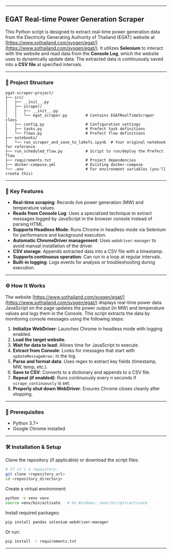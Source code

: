 
---

## **EGAT Real-time Power Generation Scraper**

This Python script is designed to extract real-time power generation data from the Electricity Generating Authority of Thailand (EGAT) website at [https://www.sothailand.com/sysgen/egat/](https://www.sothailand.com/sysgen/egat/). It utilizes **Selenium** to interact with the website and read data from the **Console Log**, which the website uses to dynamically update data. The extracted data is continuously saved into a **CSV file** at specified intervals.

---

### 📁 **Project Structure**

```
egat-scraper-project/
├── src/
│   ├── __init__.py
│   ├── scraper/
│   │   ├── __init__.py
│   │   └── egat_scraper.py        # Contains EGATRealTimeScraper class
│   ├── config.py                  # Configuration settings
│   ├── tasks.py                   # Prefect task definitions
│   └── flows.py                   # Prefect flow definitions
├── notebooks/
│   └── run_scraper_and_save_to_lakefs.ipynb  # Your original notebook for reference
├── run_scheduled_flow.py          # Script to run/deploy the Prefect flow
├── requirements.txt               # Project dependencies
├── docker-compose.yml             # Existing docker-compose
└── .env                           # For environment variables (you'll create this)
```

---

### 🌟 **Key Features**

* **Real-time scraping**: Records live power generation (MW) and temperature values.
* **Reads from Console Log**: Uses a specialized technique to extract messages logged by JavaScript in the browser console instead of parsing HTML.
* **Supports Headless Mode**: Runs Chrome in headless mode via Selenium for performance and background execution.
* **Automatic ChromeDriver management**: Uses `webdriver-manager` to avoid manual installation of the driver.
* **CSV storage**: Appends extracted data into a CSV file with a timestamp.
* **Supports continuous operation**: Can run in a loop at regular intervals.
* **Built-in logging**: Logs events for analysis or troubleshooting during execution.

---

### ⚙️ **How It Works**

The website [https://www.sothailand.com/sysgen/egat/](https://www.sothailand.com/sysgen/egat/) displays real-time power data. JavaScript on the page updates the power output (in MW) and temperature values and logs them in the Console. This script extracts the data by monitoring console messages using the following steps:

1. **Initialize WebDriver**: Launches Chrome in headless mode with logging enabled.
2. **Load the target website**.
3. **Wait for data to load**: Allows time for JavaScript to execute.
4. **Extract from Console**: Looks for messages that start with `updateMessageArea:` in the log.
5. **Parse and format data**: Uses regex to extract key fields (timestamp, MW, temp, etc.).
6. **Save to CSV**: Converts to a dictionary and appends to a CSV file.
7. **Repeat (if enabled)**: Runs continuously every *n* seconds if `scrape_continuously` is set.
8. **Properly shut down WebDriver**: Ensures Chrome closes cleanly after stopping.

---

### 🧰 **Prerequisites**

* Python 3.7+
* Google Chrome installed

---

### 🛠️ **Installation & Setup**

Clone the repository (if applicable) or download the script files:

```bash
# If it's a repository:
git clone <repository_url>
cd <repository_directory>
```

Create a virtual environment:

```bash
python -m venv venv
source venv/bin/activate   # On Windows: venv\Scripts\activate
```

Install required packages:

```bash
pip install pandas selenium webdriver-manager
```

Or run:

```bash
pip install -r requirements.txt
```

---